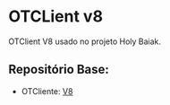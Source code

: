 # OTCLient v8

OTClient V8 usado no projeto Holy Baiak.

## Repositório Base:
- OTCliente: [V8](https://github.com/opentibiabr/otcv8)
